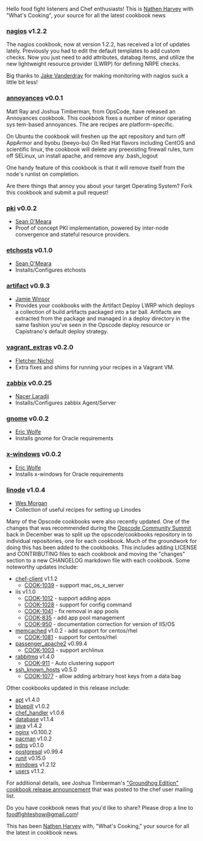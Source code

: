 Hello food fight listeners and Chef enthusiasts!  This is [Nathen Harvey](http://community.opscode.com/users/nathenharvey) with "What's Cooking", your source for all the latest cookbook
news


### [nagios](http://community.opscode.com/cookbooks/nagios) v1.2.2

The nagios cookbook, now at version 1.2.2, has received a lot of updates lately.  Previously you had to edit the default templates
to add custom checks.  Now you just need to add attributes, databag items, and utilize the new lightweight resource provider (LWRP) for defining NRPE checks.

Big thanks to [Jake Vanderdray](http://community.opscode.com/users/clumpidy) for making monitoring with nagios suck a little bit less!

### [annoyances](http://community.opscode.com/cookbooks/annoyances) v0.0.1

Matt Ray and Joshua Timberman, from OpsCode, have released an Annoyances cookbook.  This cookbook fixes a number of minor operating sys
tem-based annoyances. The are recipes are platform-specific.

On Ubuntu the cookbook will freshen up the apt repository and turn off AppArmor and byobu (beeyo-bu)
On Red Hat flavors including CentOS and scientific linux, the cookbook will delete any preexisting firewall rules, turn off SELinux, un
install apache, and remove any .bash_logout

One handy feature of this cookbook is that it will remove itself from the node's runlist on completion.

Are there things that annoy you about your target Operating System?  Fork this cookbook and submit a pull request!

### [pki](http://community.opscode.com/cookbooks/pki) v0.0.2

 * [Sean O'Meara](http://community.opscode.com/users/someara)
 * Proof of concept PKI implementation, powered by inter-node convergence and stateful resource providers.

### [etchosts](http://community.opscode.com/cookbooks/etchosts) v0.1.0

 * [Sean O'Meara](http://community.opscode.com/users/someara)
 * Installs/Configures etchosts

### [artifact](http://community.opscode.com/cookbooks/artifact) v0.9.3

 * [Jamie Winsor](http://community.opscode.com/users/reset)
 * Provides your cookbooks with the Artifact Deploy LWRP which deploys a collection of build artifacts packaged into a tar ball. Artifacts are extracted from the package and managed in a deploy directory in the same fashion you've seen in the Opscode deploy resource or Capistrano's default deploy strategy. 

### [vagrant_extras](http://community.opscode.com/cookbooks/vagrant_extras) v0.2.0

 * [Fletcher Nichol](http://community.opscode.com/users/fnichol)
 * Extra fixes and shims for running your recipes in a Vagrant VM.

### [zabbix](http://community.opscode.com/cookbooks/zabbix) v0.0.25

 * [Nacer Laradji](http://community.opscode.com/users/laradji)
 * Installs/Configures zabbix Agent/Server

### [gnome](http://community.opscode.com/cookbooks/gnome) v0.0.2

 * [Eric Wolfe](http://community.opscode.com/users/atomic-penguin)
 * Installs gnome for Oracle requirements

### [x-windows](http://community.opscode.com/cookbooks/x-windows) v0.0.2
 * [Eric Wolfe](http://community.opscode.com/users/atomic-penguin)
 * Installs x-windows for Oracle requirements

### [linode](http://community.opscode.com/cookbooks/linode) v1.0.4
 * [Wes Morgan](http://community.opscode.com/users/cap10morgan)
 * Collection of useful recipes for setting up Linodes


Many of the Opscode cookbooks were also recently updated. One of the changes that was recommended during the [Opscode Community Summit](http://wiki.opscode.com/display/chef/Opscode+Community+Summit+1) 
back in December was to split up the opscode/cookbooks repository in to individual repositories, one for each cookbook.  Much 
of the groundwork for doing this has been added to the cookbooks.  This includes adding LICENSE and CONTRIBUTING files to each cookbook 
and moving the "changes" section to a new CHANGELOG markdown file with each cookbook.  Some noteworthy updates include:

* [chef-client](http://community.opscode.com/cookbooks/chef-client) v1.1.2
  * [COOK-1039](http://tickets.opscode.com/browse/COOK-1039) - support mac_os_x_server
* iis v1.1.0
  * [COOK-1012](http://tickets.opscode.com/browse/COOK-1012) - support adding apps
  * [COOK-1028](http://tickets.opscode.com/browse/COOK-1028) - support for config command
  * [COOK-1041](http://tickets.opscode.com/browse/COOK-1041) - fix removal in app pools
  * [COOK-835](http://tickets.opscode.com/browse/COOK-835) - add app pool management
  * [COOK-950](http://tickets.opscode.com/browse/COOK-950) - documentation correction for version of IIS/OS
* [memcached](http://community.opscode.com/cookbooks/memcached) v1.0.2 - add support for centos/rhel
  * [COOK-1081](http://tickets.opscode.com/browse/COOK-1081) - support for centos/rhel
* [passenger_apache2](http://community.opscode.com/cookbooks/passenger_apache2) v0.99.4
  * [COOK-1003](http://tickets.opscode.com/browse/COOK-1003) - support archlinux
* [rabbitmq](http://community.opscode.com/cookbooks/rabbitmq) v1.4.0
  * [COOK-911](http://tickets.opscode.com/browse/COOK-911) - Auto clustering support
* [ssh_known_hosts](http://community.opscode.com/cookbooks/ssh_known_hosts) v0.5.0
  * [COOK-1077](http://tickets.opscode.com/browse/COOK-1077) - allow adding arbitrary host keys from a data bag

Other cookbooks updated in this release include:

* [apt](http://community.opscode.com/apt) v1.4.0
* [bluepill](http://community.opscode.com/bluepill) v1.0.2
* [chef_handler](http://community.opscode.com/chef_handler) v1.0.6
* [database](http://community.opscode.com/database) v1.1.4
* [java](http://community.opscode.com/java) v1.4.2
* [nginx](http://community.opscode.com/nginx) v0.100.2
* [pacman](http://community.opscode.com/pacman) v1.0.2
* [pdns](http://community.opscode.com/pdns) v0.1.0
* [postgresql](http://community.opscode.com/postgresql) v0.99.4
* [runit](http://community.opscode.com/runit) v0.15.0
* [windows](http://community.opscode.com/windows) v1.2.12
* [users](http://community.opscode.com/users) v1.1.2

For additional details, see Joshua Timberman's ["Groundhog Edition" cookbook release announcement](http://lists.opscode.com/sympa/arc/chef/2012-03/msg00107.html) that was posted to the chef user mailing list.

Do you have cookbook news that you'd like to share?  Please drop a line to foodfighteshow@gmail.com!

This has been [Nathen Harvey](http://community.opscode.com/users/nathenharvey) with, "What's Cooking," your source for all the latest in cookbook news.
